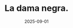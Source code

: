 ---
title: "La dama negra."
src: "/photos/mantis3.webp"
alt: "Mantis religiosa común."
w: 2560
h: 1440
date: 2025-09-01
category: macro
tags: ["araña"]
featured: true
---